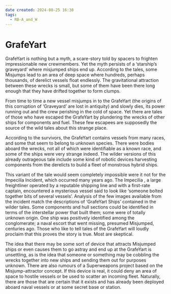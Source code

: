 ```yaml
---
date created: 2024-08-25 16:30
tags:
  - RB-A_and_W
---
```

# GrafeYart


GrafeYart is nothing but a myth, a scare-story told by spacers to frighten impressionable new crewmembers. Yet the myth persists of a ‘starship’s graveyard’ where misjumped ships end up. According to the tales, some Misjumps lead to an area of deep space where hundreds, perhaps thousands, of derelict vessels float endlessly. The gravitational attraction between these wrecks is small, but some of them have been there long enough that they have drifted together to form clumps.


From time to time a new vessel misjumps in to the GrafeYart (the origins of this corruption of ‘Graveyard’ are lost in antiquity) and slowly dies, its power running out and the crew perishing in the cold of space. Yet there are tales of those who have escaped the GrafeYart by plundering the wrecks of other ships for components and fuel. These few escapees are supposedly the source of the wild tales about this strange place.


According to the survivors, the GrafeYart contains vessels from many races, and some that seem to belong to unknown species. There were bodies aboard the wrecks, not all of which were identifiable as a known race, and some of the ships were very strange indeed. The wilder versions of this already outrageous tale include some kind of robotic devices harvesting components from the derelicts to build a fleet of monstrous hybrid ships.


This variant of the tale would seem completely impossible were it not for the Impecilia Incident, which occurred many years ago. The Impecilia , a large freightliner operated by a reputable shipping line and with a first-rate captain, encountered a mysterious vessel said to look like ‘someone bolted together bits of several vessels’. Analysis of the few images available from the incident match the descriptions of ‘GrafeYart Ships’ contained in the wilder tales. Some components and hull sections could be identified in terms of the interstellar power that built them; some were of totally unknown origin. One ship was positively identified among the conglomerate; a naval escort that went missing, presumed Misjumped, centuries ago. Those who like to tell tales of the GrafeYart will loudly proclaim that this proves the story is true. Most are skeptical.


The idea that there may be some sort of device that attracts Misjumped ships or even causes them to go astray and end up at the GrafeYart is unsettling, as is the idea that someone or something may be cobbling the wrecks together into new ships and sending them out for purposes unknown. There are also rumours of a Superweapons project based on the Misjump-attractor concept. If this device is real, it could deny an area of space to hostile vessels or be used to scatter an incoming fleet. Naturally, there are those that are certain that it exists and has already been deployed aboard naval vessels or at some secret base or station.
